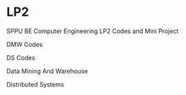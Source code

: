 # LP2

SPPU BE Computer Engineering LP2 Codes and Mini Project

DMW Codes

DS Codes

Data Mining And Warehouse

Distributed Systems
